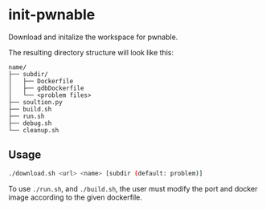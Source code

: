# init-pwnable

Download and initalize the workspace for pwnable.

The resulting directory structure will look like this:

```
name/
├── subdir/
│   ├── Dockerfile
│   ├── gdbDockerfile
│   └── <problem files>
├── soultion.py
├── build.sh
├── run.sh
├── debug.sh
└── cleanup.sh
```

## Usage

```bash
./download.sh <url> <name> [subdir (default: problem)]
```

To use `./run.sh`, and `./build.sh`, the user must modify the port and docker image according to the given dockerfile.
